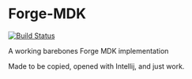 # Forge-MDK
[![Build Status](https://travis-ci.org/BlueNation/FatherLoad.svg?branch=main)](https://travis-ci.org/BlueNation/FatherLoad)

A working barebones Forge MDK implementation

Made to be copied, opened with Intellij, and just work.
